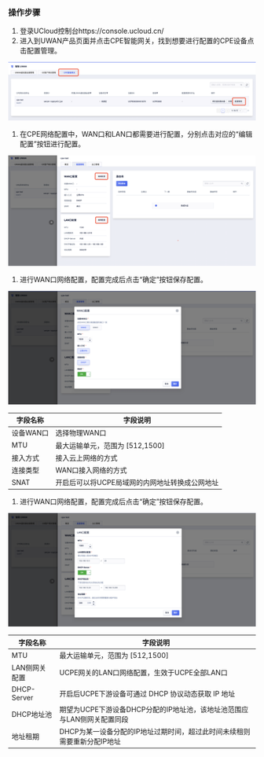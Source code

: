 ### 操作步骤

1. 登录UCloud控制台https://console.ucloud.cn/
2. 进入到UWAN产品页面并点击CPE智能网关，找到想要进行配置的CPE设备点击配置管理。

![img](/images/net01.png)

1. 在CPE网络配置中，WAN口和LAN口都需要进行配置，分别点击对应的“编辑配置”按钮进行配置。

![img](/images/net02.png)

1. 进行WAN口网络配置，配置完成后点击“确定”按钮保存配置。

![img](/images/net03.png)

| 字段名称  | 字段说明                                       |
| --------- | ---------------------------------------------- |
| 设备WAN口 | 选择物理WAN口                                  |
| MTU       | 最大运输单元，范围为 [512,1500]                |
| 接入方式  | 接入云上网络的方式                             |
| 连接类型  | WAN口接入网络的方式                            |
| SNAT      | 开启后可以将UCPE局域网的内网地址转换成公网地址 |

1. 进行WAN口网络配置，配置完成后点击“确定”按钮保存配置。

![img](/images/net04.png)

| 字段名称      | 字段说明                                                     |
| ------------- | ------------------------------------------------------------ |
| MTU           | 最大运输单元，范围为 [512,1500]                              |
| LAN侧网关配置 | UCPE网关的LAN口网络配置，生效于UCPE全部LAN口                 |
| DHCP-Server   | 开启后UCPE下游设备可通过 DHCP 协议动态获取 IP 地址           |
| DHCP地址池    | 期望为UCPE下游设备DHCP分配的IP地址池，该地址池范围应与LAN侧网关配置同段 |
| 地址租期      | DHCP为某一设备分配的IP地址过期时间，超过此时间未续租则需要重新分配IP地址 |
